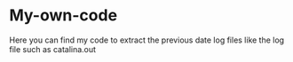 # My-own-code
Here you can find my code to extract the previous date log files like the  log file such as catalina.out

